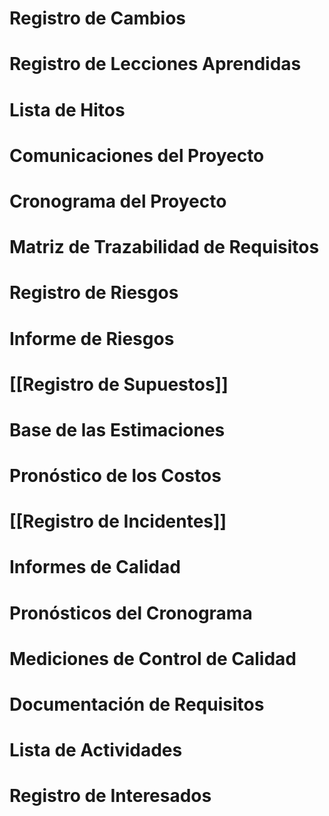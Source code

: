 # Registro de Cambios

# Registro de Lecciones Aprendidas

# Lista de Hitos

# Comunicaciones del Proyecto

# Cronograma del Proyecto

# Matriz de Trazabilidad de Requisitos

# Registro de Riesgos

# Informe de Riesgos

# [[Registro de Supuestos]]

# Base de las Estimaciones

# Pronóstico de los Costos

# [[Registro de Incidentes]]

# Informes de Calidad

# Pronósticos del Cronograma

# Mediciones de Control de Calidad

# Documentación de Requisitos

# Lista de Actividades

# Registro de Interesados
